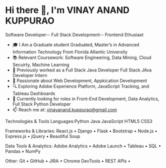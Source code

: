 # Hi there 👋, I'm VINAY ANAND KUPPURAO
Software Developer-- Full Stack Development-- Frontend Ethusiast
 

- 🎓 I Am a Graduate student  Graduated, Master’s in Advanced Information Technology From Florida Atlantic University
- 📚 Relevant Coursework: Software Engineering, Data Mining, Cloud Secuirty, Machine Learning
- 💼 Previously worked as a Full Stack Java Developer Full Stack JAva Developer Intern
-  🌟 Passionate about Web Development, Appkication Development 
- 🔍 Exploring Adobe Experience Platform, JavaScript Tracking, and Tableau Dashboards
- 🚀 Currently looking for roles in Front-End Development, Data Analytics, Full Stack Python Developer
- 📫 Reach me at: vinayanand.kuppurao@gmail.com

  

Technologies & Tools
Languages:Python Java JavaScript HTML5 CSS3

Frameworks & Libraries:
React.js • Django • Flask • Bootstrap • Node.js • Express.js • jQuery • Beautiful Soup

Data Tools & Analytics:
Adobe Analytics • Adobe Launch • Tableau • SQL • Pandas • NumPy

Other:
Git • GitHub • JIRA • Chrome DevTools • REST APIs • 
